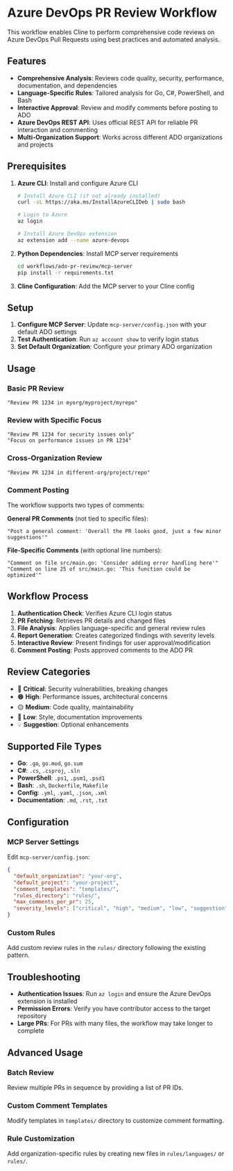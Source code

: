 # Azure DevOps PR Review Workflow

This workflow enables Cline to perform comprehensive code reviews on Azure DevOps Pull Requests using best practices and automated analysis.

## Features

- **Comprehensive Analysis**: Reviews code quality, security, performance, documentation, and dependencies
- **Language-Specific Rules**: Tailored analysis for Go, C#, PowerShell, and Bash
- **Interactive Approval**: Review and modify comments before posting to ADO
- **Azure DevOps REST API**: Uses official REST API for reliable PR interaction and commenting
- **Multi-Organization Support**: Works across different ADO organizations and projects

## Prerequisites

1. **Azure CLI**: Install and configure Azure CLI
   ```bash
   # Install Azure CLI (if not already installed)
   curl -sL https://aka.ms/InstallAzureCLIDeb | sudo bash
   
   # Login to Azure
   az login
   
   # Install Azure DevOps extension
   az extension add --name azure-devops
   ```

2. **Python Dependencies**: Install MCP server requirements
   ```bash
   cd workflows/ado-pr-review/mcp-server
   pip install -r requirements.txt
   ```

3. **Cline Configuration**: Add the MCP server to your Cline config

## Setup

1. **Configure MCP Server**: Update `mcp-server/config.json` with your default ADO settings
2. **Test Authentication**: Run `az account show` to verify login status
3. **Set Default Organization**: Configure your primary ADO organization

## Usage

### Basic PR Review
```
"Review PR 1234 in myorg/myproject/myrepo"
```

### Review with Specific Focus
```
"Review PR 1234 for security issues only"
"Focus on performance issues in PR 1234"
```

### Cross-Organization Review
```
"Review PR 1234 in different-org/project/repo"
```

### Comment Posting
The workflow supports two types of comments:

**General PR Comments** (not tied to specific files):
```
"Post a general comment: 'Overall the PR looks good, just a few minor suggestions'"
```

**File-Specific Comments** (with optional line numbers):
```
"Comment on file src/main.go: 'Consider adding error handling here'"
"Comment on line 25 of src/main.go: 'This function could be optimized'"
```

## Workflow Process

1. **Authentication Check**: Verifies Azure CLI login status
2. **PR Fetching**: Retrieves PR details and changed files
3. **File Analysis**: Applies language-specific and general review rules
4. **Report Generation**: Creates categorized findings with severity levels
5. **Interactive Review**: Present findings for user approval/modification
6. **Comment Posting**: Posts approved comments to the ADO PR

## Review Categories

- 🔴 **Critical**: Security vulnerabilities, breaking changes
- 🟠 **High**: Performance issues, architectural concerns
- 🟡 **Medium**: Code quality, maintainability
- 🔵 **Low**: Style, documentation improvements
- 💡 **Suggestion**: Optional enhancements

## Supported File Types

- **Go**: `.go`, `go.mod`, `go.sum`
- **C#**: `.cs`, `.csproj`, `.sln`
- **PowerShell**: `.ps1`, `.psm1`, `.psd1`
- **Bash**: `.sh`, `Dockerfile`, `Makefile`
- **Config**: `.yml`, `.yaml`, `.json`, `.xml`
- **Documentation**: `.md`, `.rst`, `.txt`

## Configuration

### MCP Server Settings
Edit `mcp-server/config.json`:
```json
{
  "default_organization": "your-org",
  "default_project": "your-project",
  "comment_templates": "templates/",
  "rules_directory": "rules/",
  "max_comments_per_pr": 25,
  "severity_levels": ["critical", "high", "medium", "low", "suggestion"]
}
```

### Custom Rules
Add custom review rules in the `rules/` directory following the existing pattern.

## Troubleshooting

- **Authentication Issues**: Run `az login` and ensure the Azure DevOps extension is installed
- **Permission Errors**: Verify you have contributor access to the target repository
- **Large PRs**: For PRs with many files, the workflow may take longer to complete

## Advanced Usage

### Batch Review
Review multiple PRs in sequence by providing a list of PR IDs.

### Custom Comment Templates
Modify templates in `templates/` directory to customize comment formatting.

### Rule Customization
Add organization-specific rules by creating new files in `rules/languages/` or `rules/`.

